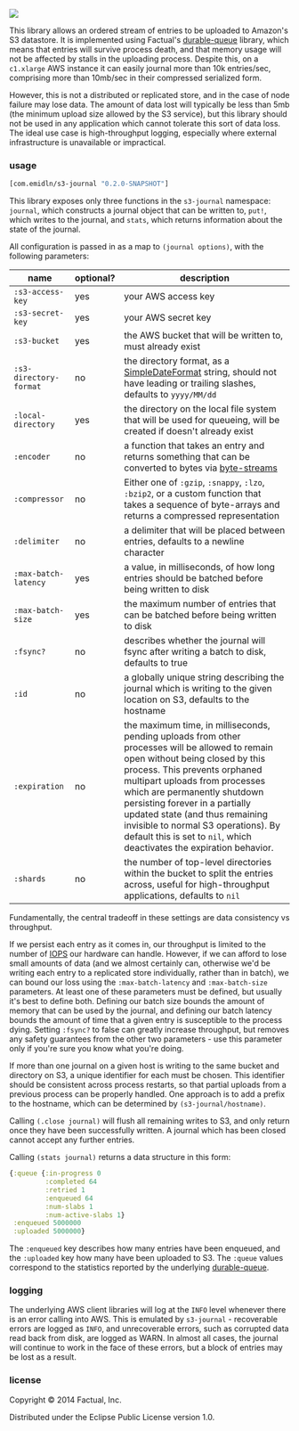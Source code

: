 ![](docs/scribe.jpg)

This library allows an ordered stream of entries to be uploaded to Amazon's S3 datastore.  It is implemented using Factual's [durable-queue](https://github.com/factual/durable-queue) library, which means that entries will survive process death, and that memory usage will not be affected by stalls in the uploading process.  Despite this, on a `c1.xlarge` AWS instance it can easily journal more than 10k entries/sec, comprising more than 10mb/sec in their compressed serialized form.

However, this is not a distributed or replicated store, and in the case of node failure may lose data.  The amount of data lost will typically be less than 5mb (the minimum upload size allowed by the S3 service), but this library should not be used in any application which cannot tolerate this sort of data loss.  The ideal use case is high-throughput logging, especially where external infrastructure is unavailable or impractical.

### usage

```clj
[com.emidln/s3-journal "0.2.0-SNAPSHOT"]
```

This library exposes only three functions in the `s3-journal` namespace: `journal`, which constructs a journal object that can be written to, `put!`, which writes to the journal, and `stats`, which returns information about the state of the journal.

All configuration is passed in as a map to `(journal options)`, with the following parameters:

| name | optional? | description |
|------|-----------|-------------|
| `:s3-access-key` | yes | your AWS access key |
| `:s3-secret-key` | yes | your AWS secret key |
| `:s3-bucket` | yes | the AWS bucket that will be written to, must already exist |
| `:s3-directory-format` | no | the directory format, as a [SimpleDateFormat](http://docs.oracle.com/javase/7/docs/api/java/text/SimpleDateFormat.html) string, should not have leading or trailing slashes, defaults to `yyyy/MM/dd` |
| `:local-directory` | yes | the directory on the local file system that will be used for queueing, will be created if doesn't already exist |
| `:encoder` | no | a function that takes an entry and returns something that can be converted to bytes via [byte-streams](https://github.com/ztellman/byte-streams) |
| `:compressor` | no | Either one of `:gzip`, `:snappy`, `:lzo`, `:bzip2`, or a custom function that takes a sequence of byte-arrays and returns a compressed representation |
| `:delimiter` | no | a delimiter that will be placed between entries, defaults to a newline character |
| `:max-batch-latency` | yes | a value, in milliseconds, of how long entries should be batched before being written to disk |
| `:max-batch-size` | yes | the maximum number of entries that can be batched before being written to disk |
| `:fsync?` | no | describes whether the journal will fsync after writing a batch to disk, defaults to true |
| `:id` | no | a globally unique string describing the journal which is writing to the given location on S3, defaults to the hostname |
| `:expiration` | no | the maximum time, in milliseconds, pending uploads from other processes will be allowed to remain open without being closed by this process.  This prevents orphaned multipart uploads from processes which are permanently shutdown persisting forever in a partially updated state (and thus remaining invisible to normal S3 operations).  By default this is set to `nil`, which deactivates the expiration behavior. |
| `:shards` | no | the number of top-level directories within the bucket to split the entries across, useful for high-throughput applications, defaults to `nil` |

Fundamentally, the central tradeoff in these settings are data consistency vs throughput.

If we persist each entry as it comes in, our throughput is limited to the number of [IOPS](http://en.wikipedia.org/wiki/IOPS) our hardware can handle.  However, if we can afford to lose small amounts of data (and we almost certainly can, otherwise we'd be writing each entry to a replicated store individually, rather than in batch), we can bound our loss using the `:max-batch-latency` and `:max-batch-size` parameters.  At least one of these parameters must be defined, but usually it's best to define both.  Defining our batch size bounds the amount of memory that can be used by the journal, and defining our batch latency bounds the amount of time that a given entry is susceptible to the process dying.  Setting `:fsync?` to false can greatly increase throughput, but removes any safety guarantees from the other two parameters - use this parameter only if you're sure you know what you're doing.

If more than one journal on a given host is writing to the same bucket and directory on S3, a unique identifier for each must be chosen.  This identifier should be consistent across process restarts, so that partial uploads from a previous process can be properly handled.  One approach is to add a prefix to the hostname, which can be determined by `(s3-journal/hostname)`.

Calling `(.close journal)` will flush all remaining writes to S3, and only return once they have been successfully written.  A journal which has been closed cannot accept any further entries.

Calling `(stats journal)` returns a data structure in this form:

```clj
{:queue {:in-progress 0
         :completed 64
         :retried 1
         :enqueued 64
         :num-slabs 1
         :num-active-slabs 1}
 :enqueued 5000000
 :uploaded 5000000}
```

The `:enqueued` key describes how many entries have been enqueued, and the `:uploaded` key how many have been uploaded to S3.  The `:queue` values correspond to the statistics reported by the underlying [durable-queue](https://github.com/factual/durable-queue).

### logging

The underlying AWS client libraries will log at the `INFO` level whenever there is an error calling into AWS.  This is emulated by `s3-journal` - recoverable errors are logged as `INFO`, and unrecoverable errors, such as corrupted data read back from disk, are logged as WARN.  In almost all cases, the journal will continue to work in the face of these errors, but a block of entries may be lost as a result.

### license

Copyright © 2014 Factual, Inc.

Distributed under the Eclipse Public License version 1.0.
